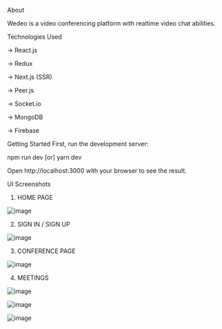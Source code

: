 About

Wedeo is a video conferencing platform with realtime video chat abilities.

Technologies Used

-> React.js

-> Redux

-> Next.js (SSR)

-> Peer.js

-> Socket.io

-> MongoDB

-> Firebase

Getting Started
First, run the development server:

npm run dev [or] yarn dev

Open http://localhost:3000 with your browser to see the result.

UI Screenshots

1) HOME PAGE

![image](https://user-images.githubusercontent.com/85669685/227265463-86f14ecc-0809-41dd-865b-e6bd7094a4cd.png)

2) SIGN IN / SIGN UP

![image](https://user-images.githubusercontent.com/85669685/227265715-5c15802a-db57-4afa-bd74-0fc5d04ccd7b.png)

3) CONFERENCE PAGE

![image](https://user-images.githubusercontent.com/85669685/227263884-ca8b0622-4609-42f4-95cf-212f6529be42.png)

4) MEETINGS

![image](https://user-images.githubusercontent.com/85669685/227264142-074b565a-a697-4c18-9aed-d1ca03530b78.png)

![image](https://user-images.githubusercontent.com/85669685/227264336-78df55e0-2bd1-4f72-bd40-469c7da9a37b.png)

![image](https://user-images.githubusercontent.com/85669685/227264517-85454517-ede6-4a4e-887c-bfaa22efb271.png)
